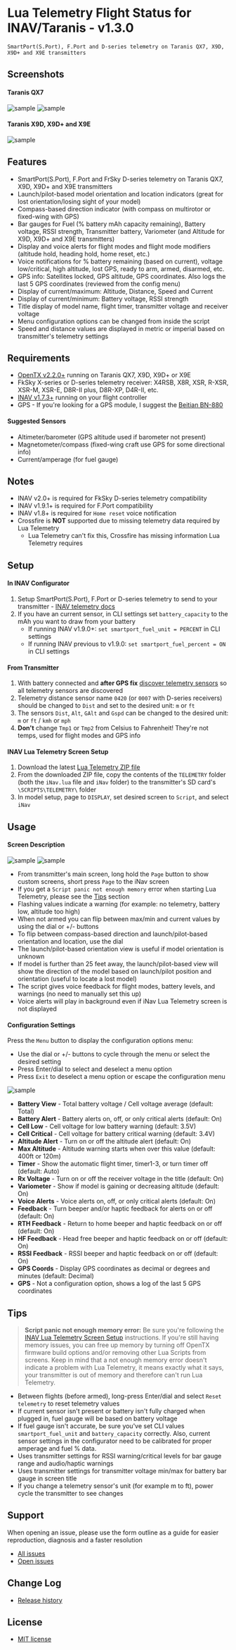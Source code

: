 # Lua Telemetry Flight Status for INAV/Taranis - v1.3.0

```
SmartPort(S.Port), F.Port and D-series telemetry on Taranis QX7, X9D, X9D+ and X9E transmitters
```

## Screenshots

#### Taranis QX7
![sample](assets/iNavQX71.png "launch/pilot-based model orientation and location indicators")
![sample](assets/iNavQX72.png "Compass-based direction indicator")

#### Taranis X9D, X9D+ and X9E
![sample](assets/iNavX9D.png "View on Taranis X9D, X9D+ and X9E")

## Features

* SmartPort(S.Port), F.Port and FrSky D-series telemetry on Taranis QX7, X9D, X9D+ and X9E transmitters
* Launch/pilot-based model orientation and location indicators (great for lost orientation/losing sight of your model)
* Compass-based direction indicator (with compass on multirotor or fixed-wing with GPS)
* Bar gauges for Fuel (% battery mAh capacity remaining), Battery voltage, RSSI strength, Transmitter battery, Variometer (and Altitude for X9D, X9D+ and X9E transmitters)
* Display and voice alerts for flight modes and flight mode modifiers (altitude hold, heading hold, home reset, etc.)
* Voice notifications for % battery remaining (based on current), voltage low/critical, high altitude, lost GPS, ready to arm, armed, disarmed, etc.
* GPS info: Satellites locked, GPS altitude, GPS coordinates. Also logs the last 5 GPS coordinates (reviewed from the config menu)
* Display of current/maximum: Altitude, Distance, Speed and Current
* Display of current/minimum: Battery voltage, RSSI strength
* Title display of model name, flight timer, transmitter voltage and receiver voltage
* Menu configuration options can be changed from inside the script
* Speed and distance values are displayed in metric or imperial based on transmitter's telemetry settings

## Requirements

* [OpenTX v2.2.0+](http://www.open-tx.org/) running on Taranis QX7, X9D, X9D+ or X9E
* FkSky X-series or D-series telemetry receiver: X4RSB, X8R, XSR, R-XSR, XSR-M, XSR-E, D8R-II plus, D8R-XP, D4R-II, etc.
* [INAV v1.7.3+](https://github.com/iNavFlight/inav/releases) running on your flight controller
* GPS - If you're looking for a GPS module, I suggest the [Beitian BN-880](https://www.banggood.com/UBLOX-NEO-M8N-BN-880-Flight-Control-GPS-Module-Dual-Module-Compass-p-971082.html)

#### Suggested Sensors

* Altimeter/barometer (GPS altitude used if barometer not present)
* Magnetometer/compass (fixed-wing craft use GPS for some directional info)
* Current/amperage (for fuel gauge)

## Notes

* INAV v2.0+ is required for FkSky D-series telemetry compatibility
* INAV v1.9.1+ is required for F.Port compatibility
* INAV v1.8+ is required for `Home reset` voice notification
* Crossfire is **NOT** supported due to missing telemetry data required by Lua Telemetry
    * Lua Telemetry can't fix this, Crossfire has missing information Lua Telemetry requires

## Setup

#### In INAV Configurator

1. Setup SmartPort(S.Port), F.Port or D-series telemetry to send to your transmitter - [INAV telemetry docs](https://github.com/iNavFlight/inav/blob/master/docs/Telemetry.md)
1. If you have an current sensor, in CLI settings set `battery_capacity` to the mAh you want to draw from your battery
    * If running INAV v1.9.0+: `set smartport_fuel_unit = PERCENT` in CLI settings
    * If running INAV previous to v1.9.0: `set smartport_fuel_percent = ON` in CLI settings

#### From Transmitter

1. With battery connected and **after GPS fix** [discover telemetry sensors](https://www.youtube.com/watch?v=n09q26Gh858) so all telemetry sensors are discovered
1. Telemetry distance sensor name `0420` (or `0007` with D-series receivers) should be changed to `Dist` and set to the desired unit: `m` or `ft`
1. The sensors `Dist`, `Alt`, `GAlt` and `Gspd` can be changed to the desired unit: `m` or `ft` / `kmh` or `mph`
1. **Don't** change `Tmp1` or `Tmp2` from Celsius to Fahrenheit! They're not temps, used for flight modes and GPS info

#### INAV Lua Telemetry Screen Setup

1. Download the latest [Lua Telemetry ZIP file](https://github.com/iNavFlight/LuaTelemetry/releases/latest)
1. From the downloaded ZIP file, copy the contents of the `TELEMETRY` folder (both the `iNav.lua` file and `iNav` folder) to the transmitter's SD card's `\SCRIPTS\TELEMETRY\` folder
1. In model setup, page to `DISPLAY`, set desired screen to `Script`, and select `iNav`

## Usage

#### Screen Description
![sample](assets/iNavKey.png "Screen description")
![sample](assets/iNavKeyX9D.png "Screen description for X9D")

* From transmitter's main screen, long hold the `Page` button to show custom screens, short press `Page` to the iNav screen
* If you get a `Script panic not enough memory` error when starting Lua Telemetry, please see the [Tips](#tips) section
* Flashing values indicate a warning (for example: no telemetry, battery low, altitude too high)
* When not armed you can flip between max/min and current values by using the dial or +/- buttons
* To flip between compass-based direction and launch/pilot-based orientation and location, use the dial
* The launch/pilot-based orientation view is useful if model orientation is unknown
* If model is further than 25 feet away, the launch/pilot-based view will show the direction of the model based on launch/pilot position and orientation (useful to locate a lost model)
* The script gives voice feedback for flight modes, battery levels, and warnings (no need to manually set this up)
* Voice alerts will play in background even if iNav Lua Telemetry screen is not displayed

#### Configuration Settings
Press the `Menu` button to display the configuration options menu:

* Use the dial or +/- buttons to cycle through the menu or select the desired setting
* Press Enter/dial to select and deselect a menu option
* Press `Exit` to deselect a menu option or escape the configuration menu

![sample](assets/iNavConfig.png "Configuration menu")

* **Battery View** - Total battery voltage / Cell voltage average (default: Total)
* **Battery Alert** - Battery alerts on, off, or only critical alerts (default: On)
* **Cell Low** - Cell voltage for low battery warning (default: 3.5V)
* **Cell Critical** - Cell voltage for battery critical warning (default: 3.4V)
* **Altitude Alert** - Turn on or off the altitude alert (default: On)
* **Max Altitude** - Altitude warning starts when over this value (default: 400ft or 120m)
* **Timer** - Show the automatic flight timer, timer1-3, or turn timer off (default: Auto)
* **Rx Voltage** - Turn on or off the receiver voltage in the title (default: On)
* **Variometer** - Show if model is gaining or decreasing altitude (default: On)
* **Voice Alerts** - Voice alerts on, off, or only critical alerts (default: On)
* **Feedback** - Turn beeper and/or haptic feedback for alerts on or off (default: On)
* **RTH Feedback** - Return to home beeper and haptic feedback on or off (default: On)
* **HF Feedback** - Head free beeper and haptic feedback on or off (default: On)
* **RSSI Feedback** - RSSI beeper and haptic feedback on or off (default: On)
* **GPS Coords** - Display GPS coordinates as decimal or degrees and minutes (default: Decimal)
* **GPS** - Not a configuration option, shows a log of the last 5 GPS coordinates

## Tips

> **Script panic not enough memory error:**
> Be sure you're following the [INAV Lua Telemetry Screen Setup](#inav-lua-telemetry-screen-setup) instructions.
> If you're still having memory issues, you can free up memory by turning off OpenTX firmware build options and/or removing other Lua Scripts from screens.
> Keep in mind that a not enough memory error doesn't indicate a problem with Lua Telemetry, it means exactly what it says, your transmitter is out of memory and therefore can't run Lua Telemetry.

* Between flights (before armed), long-press Enter/dial and select `Reset telemetry` to reset telemetry values
* If current sensor isn't present or battery isn't fully charged when plugged in, fuel gauge will be based on battery voltage
* If fuel gauge isn't accurate, be sure you've set CLI values `smartport_fuel_unit` and `battery_capacity` correctly. Also, current sensor settings in the configurator need to be calibrated for proper amperage and fuel % data.
* Uses transmitter settings for RSSI warning/critical levels for bar gauge range and audio/haptic warnings
* Uses transmitter settings for transmitter voltage min/max for battery bar gauge in screen title
* If you change a telemetry sensor's unit (for example m to ft), power cycle the transmitter to see changes

## Support

When opening an issue, please use the form outline as a guide for easier reproduction, diagnosis and a faster resolution

* [All issues](https://github.com/iNavFlight/LuaTelemetry/issues?q=is%3Aissue)
* [Open issues](https://github.com/iNavFlight/LuaTelemetry/issues)

## Change Log

* [Release history](CHANGES.md)

## License

* [MIT license](LICENSE)
